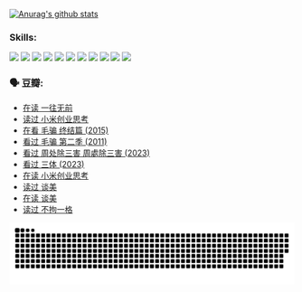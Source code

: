
[![Anurag's github stats](https://github-readme-stats.vercel.app/api?username=w940853815)](https://github.com/anuraghazra/github-readme-stats)

### Skills:

<code><img height="32" src="https://cdn.jsdelivr.net/npm/simple-icons@v5/icons/python.svg"></code>
<code><img height="32" src="https://cdn.jsdelivr.net/npm/simple-icons@v5/icons/javascript.svg"></code>
<code><img height="32" src="https://cdn.jsdelivr.net/npm/simple-icons@v5/icons/django.svg"></code>
<code><img height="32" src="https://cdn.jsdelivr.net/npm/simple-icons@v5/icons/flask.svg"></code>
<code><img height="32" src="https://cdn.jsdelivr.net/npm/simple-icons@v5/icons/vuetify.svg"></code>
<code><img height="32" src="https://cdn.jsdelivr.net/npm/simple-icons@v5/icons/git.svg"></code>
<code><img height="32" src="https://cdn.jsdelivr.net/npm/simple-icons@v5/icons/docker.svg"></code>
<code><img height="32" src="https://cdn.jsdelivr.net/npm/simple-icons@v5/icons/postgresql.svg"></code>
<code><img height="32" src="https://cdn.jsdelivr.net/npm/simple-icons@v5/icons/elasticsearch.svg"></code>
<code><img height="32" src="https://cdn.jsdelivr.net/npm/simple-icons@v5/icons/macos.svg"></code>
<code><img height="32" src="https://cdn.jsdelivr.net/npm/simple-icons@v5/icons/linux.svg"></code>

### 🗣 豆瓣:

<!-- DOUBAN-ACTIVITIES:START -->
- [在读 一往无前](https://www.douban.com/people/136069238/status/4590507310/?_i=15465481)
- [读过 小米创业思考](https://www.douban.com/people/136069238/status/4590506983/?_i=15465481)
- [在看 毛骗 终结篇‎ (2015)](https://www.douban.com/people/136069238/status/4581971924/?_i=15465481)
- [看过 毛骗 第二季‎ (2011)](https://www.douban.com/people/136069238/status/4581971810/?_i=15465481)
- [看过 周处除三害 周處除三害‎ (2023)](https://www.douban.com/people/136069238/status/4575646701/?_i=15465481)
- [看过 三体‎ (2023)](https://www.douban.com/people/136069238/status/4574263039/?_i=15465481)
- [在读 小米创业思考](https://www.douban.com/people/136069238/status/4572047905/?_i=15465481)
- [读过 谈美](https://www.douban.com/people/136069238/status/4572047629/?_i=15465481)
- [在读 谈美](https://www.douban.com/people/136069238/status/4560861771/?_i=15465481)
- [读过 不拘一格](https://www.douban.com/people/136069238/status/4560861445/?_i=15465481)
<!-- DOUBAN-ACTIVITIES:END -->


![Snake animation](https://raw.githubusercontent.com/w940853815/w940853815/output/github-contribution-grid-snake.svg)

<!--
**w940853815/w940853815** is a ✨ _special_ ✨ repository because its `README.md` (this file) appears on your GitHub profile.

Here are some ideas to get you started:

- 🔭 I’m currently working on ...
- 🌱 I’m currently learning ...
- 👯 I’m looking to collaborate on ...
- 🤔 I’m looking for help with ...
- 💬 Ask me about ...
- 📫 How to reach me: ...
- 😄 Pronouns: ...
- ⚡ Fun fact: ...
-->
